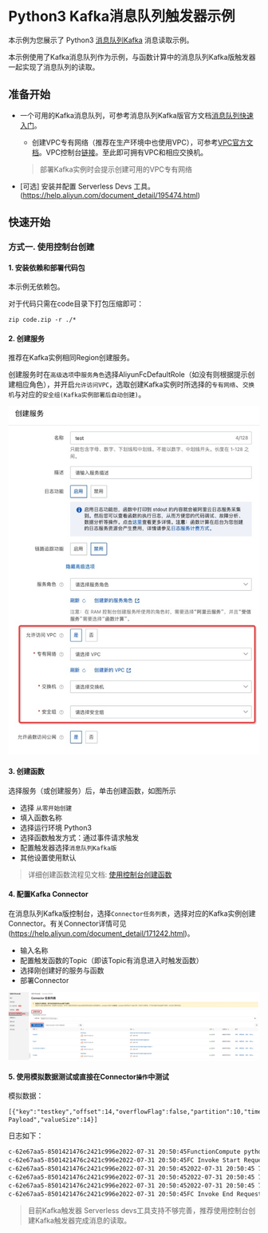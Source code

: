 # Python3 Kafka消息队列触发器示例

本示例为您展示了 Python3  [消息队列Kafka](https://help.aliyun.com/document_detail/68151.html?spm=5176.167616.J_5253785160.5.2dfe6feexRPqMj) 消息读取示例。

本示例使用了Kafka消息队列作为示例，与函数计算中的消息队列Kafka版触发器一起实现了消息队列的读取。



 ## 准备开始

 - 一个可用的Kafka消息队列，可参考消息队列Kafka版官方文档[消息队列快速入门](https://help.aliyun.com/document_detail/99949.html)。

   - 创建VPC专有网络（推荐在生产环境中也使用VPC），可参考[VPC官方文档](https://help.aliyun.com/document_detail/65398.htm?spm=a2c4g.11186623.0.0.61be4c9d4aGfpg#task-1012575)。VPC控制台[链接](https://vpcnext.console.aliyun.com/)。至此即可拥有VPC和相应交换机。

   > 部署Kafka实例时会提示创建可用的VPC专有网络

 - [可选] 安装并配置 Serverless Devs 工具。(https://help.aliyun.com/document_detail/195474.html)

 ## 快速开始

 ### 方式一. 使用控制台创建

#### 1. 安装依赖和部署代码包

本示例无依赖包。

对于代码只需在code目录下打包压缩即可：

```shell
zip code.zip -r ./*
```



 #### 2. 创建服务

推荐在Kafka实例相同Region创建服务。

创建服务时在`高级选项`中`服务角色`选择AliyunFcDefaultRole（如没有则根据提示创建相应角色），并开启`允许访问VPC`，选取创建Kafka实例时所选择的`专有网络`、`交换机`与对应的`安全组(Kafka实例部署后自动创建)`。

![CreateService.png](assets/CreateService.png)



 #### 3. 创建函数

 选择服务（或创建服务）后，单击创建函数，如图所示

 - 选择 `从零开始创建`
 - 填入函数名称
 - 选择运行环境 Python3
 - 选择函数触发方式：通过事件请求触发
 - 配置触发器选择`消息队列Kafka版`
 - 其他设置使用默认

 > 详细创建函数流程见文档: [使用控制台创建函数](https://help.aliyun.com/document_detail/51783.html)



 #### 4. 配置Kafka Connector

在消息队列Kafka版控制台，选择`Connector任务列表`，选择对应的Kafka实例创建Connector。有关Connector详情可见(https://help.aliyun.com/document_detail/171242.html)。

- 输入名称
- 配置触发函数的Topic（即该Topic有消息进入时触发函数）
- 选择刚创建好的服务与函数
- 部署Connector

![Connector.png](assets/Connector.png)



 #### 5. **使用模拟数据测试**或直接在Connector`操作`中测试

 模拟数据：

```
[{"key":"testkey","offset":14,"overflowFlag":false,"partition":10,"timestamp":1659271844051,"topic":"HelloTopic","value":"Test Payload","valueSize":14}]
```

日志如下：

 ```bash
c-62e67aa5-8501421476c2421c996e2022-07-31 20:50:45FunctionCompute python3 runtime inited.
c-62e67aa5-8501421476c2421c996e2022-07-31 20:50:45FC Invoke Start RequestId: 789a7345-4340-47a7-b2f9-e529ff05fe68
c-62e67aa5-8501421476c2421c996e2022-07-31 20:50:452022-07-31 20:50:45 789a7345-4340-47a7-b2f9-e529ff05fe68 [INFO] kafka whole message:[{"key":"testkey","offset":14,"overflowFlag":false,"partition":10,"timestamp":1659271844051,"topic":"HelloTopic","value":"Test Payload","valueSize":14}]
c-62e67aa5-8501421476c2421c996e2022-07-31 20:50:452022-07-31 20:50:45 789a7345-4340-47a7-b2f9-e529ff05fe68 [INFO] message topic:HelloTopic
c-62e67aa5-8501421476c2421c996e2022-07-31 20:50:452022-07-31 20:50:45 789a7345-4340-47a7-b2f9-e529ff05fe68 [INFO] message value:Test Payload
c-62e67aa5-8501421476c2421c996e2022-07-31 20:50:45FC Invoke End RequestId: 789a7345-4340-47a7-b2f9-e529ff05fe68
 ```



> 目前Kafka触发器 Serverless devs工具支持不够完善，推荐使用控制台创建Kafka触发器完成消息的读取。
